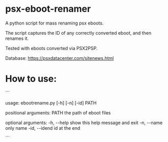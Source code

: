 # psx-eboot-renamer

A python script for mass renaming psx eboots.

The script captures the ID of any correctly converted eboot, and then renames it.

Tested with eboots converted via PSX2PSP.

Database: https://psxdatacenter.com/sitenews.html

# How to use:

´´´

usage: ebootrename.py [-h] [-n] [-id] PATH

positional arguments:
  PATH          the path of eboot files

optional arguments:
  -h, --help    show this help message and exit
  -n, --name    only name
  -id, --idend  id at the end
  
  ´´´
